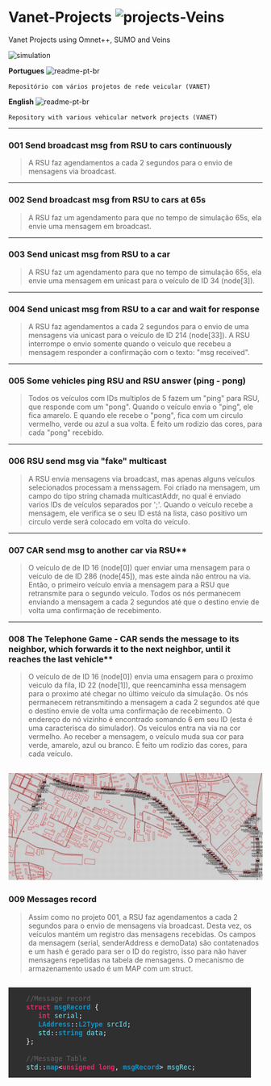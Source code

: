 # Vanet-Projects ![projects-Veins](https://img.shields.io/badge/projects-Veins-blue)
Vanet Projects using Omnet++, SUMO and Veins

![simulation](simulation.gif)



**Portugues** ![readme-pt-br](https://img.shields.io/badge/readme-pt--br-green)
```
Repositório com vários projetos de rede veicular (VANET)
```

**English** ![readme-pt-br](https://img.shields.io/badge/readme-en-red)
```
Repository with various vehicular network projects (VANET)
```

---

### 001 Send broadcast msg from RSU to cars continuously

>A RSU faz agendamentos a cada 2 segundos para o envio de mensagens via broadcast.
---


### 002 Send broadcast msg from RSU to cars at 65s

>A RSU faz um agendamento para que no tempo de simulação 65s, ela envie uma mensagem em broadcast.
---


### 003 Send unicast msg from RSU to a car

>A RSU faz um agendamento para que no tempo de simulação 65s, ela envie uma mensagem em unicast para o veículo de ID 34 (node[3]).
---


### 004 Send unicast msg from RSU to a car and wait for response

>A RSU faz agendamentos a cada 2 segundos para o envio de uma mensagens via unicast para o veículo de ID 214 (node[33]). A RSU interrompe o envio somente quando o veiculo que recebeu a mensagem responder a confirmação com o texto: "msg received".
---


### 005 Some vehicles ping RSU and RSU answer (ping - pong)

>Todos os veículos com IDs multiplos de 5 fazem um "ping" para RSU, que responde com um "pong". Quando o veículo envia o "ping", ele fica amarelo. E quando ele recebe o "pong", fica com um circulo vermelho, verde ou azul a sua volta. É feito um rodizio das cores, para cada "pong" recebido.
---


### 006 RSU send msg via "fake" multicast

>A RSU envia mensagens via broadcast, mas apenas alguns veículos selecionados processam a menssagem. Foi criado na mensagem, um campo do tipo string chamada multicastAddr, no qual é enviado varios IDs de veículos separados por ';'. Quando o veículo recebe a mensagem, ele verifica se o seu ID está na lista, caso positivo um circulo verde será colocado em volta do veículo.
---


### 007 CAR send msg to another car via RSU**

>O veículo de de ID 16 (node[0]) quer enviar uma mensagem para o veículo de de ID 286 (node[45]), mas este ainda não entrou na via. Então, o primeiro veículo envia a mensagem para a RSU que retransmite para o segundo veículo.
Todos os nós permanecem enviando a mensagem a cada 2 segundos até que o destino envie de volta uma confirmação de recebimento.
---


### 008 The Telephone Game - CAR sends the message to its neighbor, which forwards it to the next neighbor, until it reaches the last vehicle**

>O veículo de de ID 16 (node[0]) envia uma ensagem para o proximo veiculo da fila, ID 22 (node[1]), que reencaminha essa mensagem para o proximo até chegar no último veículo da simulação.
Os nós permanecem retransmitindo a mensagem a cada 2 segundos até que o destino envie de volta uma confirmação de recebimento.
O endereço do nó vizinho é encontrado somando 6 em seu ID (esta é uma caracterisca do simulador).
Os veiculos entra na via na cor vermelho. Ao receber a mensagem, o veículo muda sua cor para verde, amarelo, azul ou branco. É feito um rodizio das cores, para cada veículo.

![the-telephone-game](img/008.gif)
---

### 009 Messages record

>Assim como no projeto 001, a RSU faz agendamentos a cada 2 segundos para o envio de mensagens via broadcast. Desta vez, os veículos mantém um registro das mensagens recebidas. Os campos da mensagem (serial, senderAddress e demoData) são contatenados e um hash é gerado para ser o ID do registro, isso para não haver mensagens repetidas na tabela de mensagens. O mecanismo de armazenamento usado é um MAP com um struct.

![messages-record](img/009.png)
---




